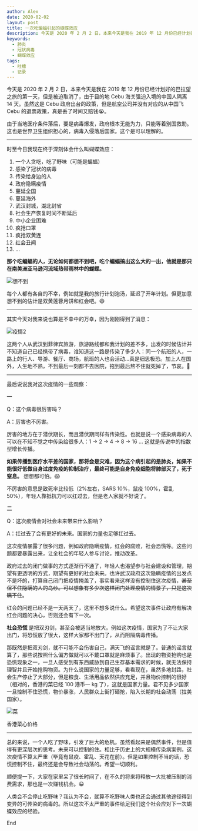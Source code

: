 ```yaml
---
author: Alex
date: 2020-02-02
layout: post
title: 一次吃蝙蝠引起的蝴蝶效应
description: 今天是 2020 年 2 月 2 日，本来今天是我在 2019 年 12 月份已经计划好的巴拉望之旅的第一天，但是被迫取消了，由于目的地 Cebu 海关强迫入境的中国人隔离 14 天。虽然这是 Cebu 政府出台的政策，但是航空公司并没有对应的从中国飞 Cebu 的退票政策，真是丢了时间又赔钱😭。
keywords: 
  - 肺炎
  - 冠状病毒
  - 蝴蝶效应
tags: 
  - 吐槽
  - 记录
---
```


今天是 2020 年 2 月 2 日，本来今天是我在 2019 年 12 月份已经计划好的巴拉望之旅的第一天，但是被迫取消了，由于目的地 Cebu 海关强迫入境的中国人隔离 14 天。虽然这是 Cebu 政府出台的政策，但是航空公司并没有对应的从中国飞 Cebu 的退票政策，真是丢了时间又赔钱😭。

由于当地医疗条件落后，要是病毒爆发，政府根本无能为力，只能等着别国救助。这也是世界卫生组织担心的，病毒入侵落后国家。这个是可以理解的。

----

时至今日我现在终于深刻体会什么叫蝴蝶效应：

1. 一个人贪吃，吃了野味（可能是蝙蝠）
2. 感染了冠状的病毒
3. 传染给身边的人
4. 政府隐瞒疫情
5. 蔓延全国
6. 蔓延海外
7. 武汉封城，湖北封省
8. 社会生产恢复时间不断延后
9. 中小企业困难
10. 疯抢口罩
11. 疯抢双黄连
12. 红会丑闻
13. ...

**那个吃蝙蝠的人，无论如何都想不到吧，吃个蝙蝠搞出这么大的一出，他就是那只在南美洲亚马逊河流域热带雨林中的蝴蝶。**

![想不到](../../assets/stickers/xiangbudao.jpg)

每个人都有各自的不幸，例如就是我的旅行计划泡汤，延迟了开年计划。但更加意想不到的估计是双黄莲蓉月饼和红会吧。😄

----

其实今天对我来说也算是不幸中的万幸，因为刚刚得到了消息：

![疫情2](../../assets/images/2020-02-02/virus2.jpg)

这两个人从武汉到菲律宾旅游，旅游路线都和我计划的差不多，出发的时候估计并不知道自己已经携带了病毒，谁知道这一路是传染了多少人：同一个航班的人，一路上的行人、导游、餐厅、商场，航班的人也会活动...真是细思极恐。加上人在国外，人生地不熟，不到最后一刻都不去医院，拖到最后熬不住就死掉了，节哀。🙏

----

最后说说我对这次疫情的一些观察：

**一**

Q：这个病毒很厉害吗？

A：厉害也不厉害。

厉害的地方在于潜伏期长，而且潜伏期同样有传染性。也就是说一个感染病毒的人可以在不知不觉之中传染给很多人：1 -> 2 -> 4 -> 8 -> 16 ... 这就是传说中的指数型增长传播。

**如果传播到医疗水平差的国家，那将会是灾难，因为这个病引起的是肺炎，如果不能很好低做自身过度免疫的抑制治疗，最终可能是自身免疫细胞将肺部灭了，死于窒息。** 想想都可怕。😱

不厉害的意思是致死率比较低（2%左右，SARS 10%，鼠疫 100%，霍乱 50%），年轻人靠抵抗力可以扛过去，但是老人家就不好说了。

**二**

Q：这次疫情会对社会未来带来什么影响？

A：扛过去了会有更好的未来。国家的力量也足够扛过去。

这次疫情暴露了很多问题，例如政府隐瞒疫情，红会的腐败，社会恐慌等。这些问题都要暴露出来，让全社会的年轻人参与讨论，推动改革。

政府过去的闭门做事的方式逐渐行不通了，年轻人也渴望参与社会建设和管理，期望有更透明的方式，期望有更好的社会未来。也许武汉政府这次隐瞒疫情的出发点不是坏的，打算自己闭门把疫情掩盖了，事实看来这样没有控制住这次疫情，~~甚至保不住隐瞒的人的乌纱。可以想象有多少次这样闭门处理疫情的情景了，只是这次瞒不住~~。

红会的问题已经不是一天两天了，这里不想多说什么。希望这次事件让政府有解决红会问题的决心，否则还会有下一次。

**社会恐慌** 是把双刃剑，甚至会被适当地放大。例如这次疫情，国家为了不让大家出门，将恐慌放了很大，这样大家都不出门了，从而阻隔病毒传播。

那既然是把双刃剑，就不可能不会伤害自己，满天飞的谣言就是了。普通的谣言就算了，那些说按照什么偏方做就可以不戴口罩就是麻烦事了。出现的物资抢购也是恐慌现象之一，一旦人感受到有东西威胁到自己生存基本需求的时候，就无法保持理智并且开始抢购物资。为什么说国家的力量足够，看看现在，虽然多地封路，社会生产停止了大部分，但是粮食、生活用品依然供应充足，并且物价控制的很好（相对的，香港的菜已经 100 港币一 kg 了），这就是国家力量。君不见多少国家一旦控制不住恐慌，物价暴涨，人民群众上街打砸抢，陷入长期的社会动荡（拉美国家）。

![菜](../../assets/images/2020-02-02/cai.jpg)

香港菜心价格

----

总的来说，一个人吃了野味，引发了巨大的危机。虽然看起来是偶然事件，但是值得有更深层次的思考。未来可以控制的住。相比于历史上的大规模传染病案例，这次疫情不算太严重（毕竟有鼠疫、霍乱、天花在前）。但是如果控制不当的话，恐慌控制不住，最终还是会导致社会动荡的。希望一切顺利。

顺便提一下，大家在家里呆了很长时间了，在不久的将来将释放一大批被压制的消费需求，那也是一次赚钱机会。😀

人类会不会停止吃野味？我认为不会，就算不吃野味人类也还会通过其他途径得到变异的可传染的病毒的。所以这次不太严重的事件给足我们这个社会应对下一次蝴蝶效应的经验。

End
